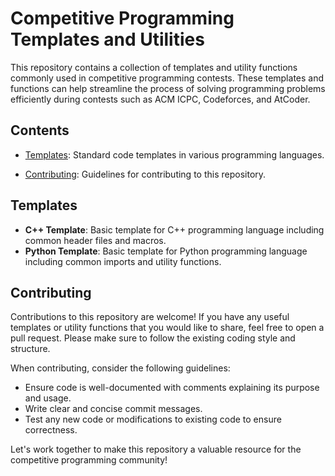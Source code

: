 # Competitive Programming Templates and Utilities

This repository contains a collection of templates and utility functions commonly used in competitive programming contests. These templates and functions can help streamline the process of solving programming problems efficiently during contests such as ACM ICPC, Codeforces, and AtCoder.

## Contents

- [Templates](#templates): Standard code templates in various programming languages.

- [Contributing](#contributing): Guidelines for contributing to this repository.

## Templates

- **C++ Template**: Basic template for C++ programming language including common header files and macros.
- **Python Template**: Basic template for Python programming language including common imports and utility functions.


## Contributing

Contributions to this repository are welcome! If you have any useful templates or utility functions that you would like to share, feel free to open a pull request. Please make sure to follow the existing coding style and structure.

When contributing, consider the following guidelines:
- Ensure code is well-documented with comments explaining its purpose and usage.
- Write clear and concise commit messages.
- Test any new code or modifications to existing code to ensure correctness.

Let's work together to make this repository a valuable resource for the competitive programming community!

